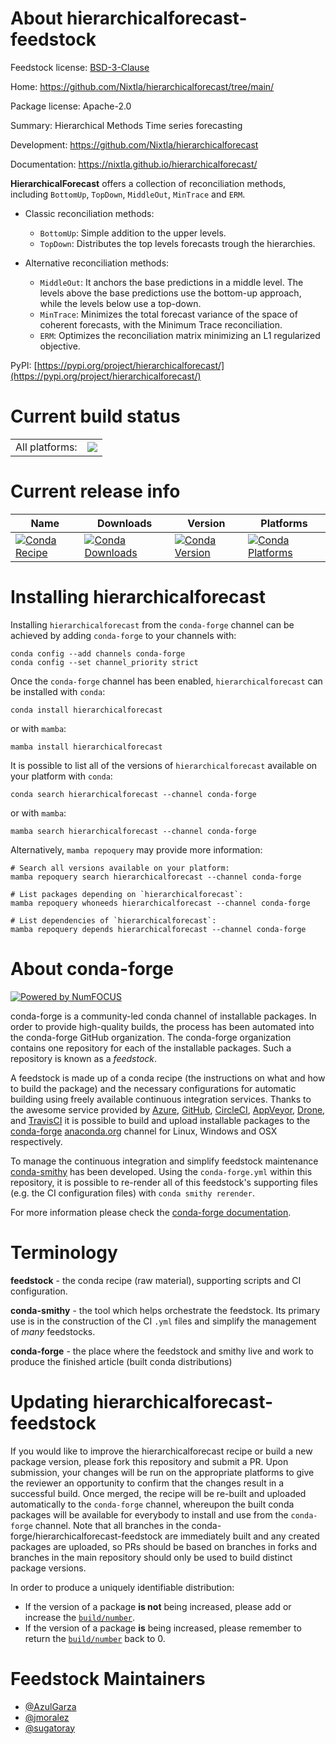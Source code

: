 About hierarchicalforecast-feedstock
====================================

Feedstock license: [BSD-3-Clause](https://github.com/conda-forge/hierarchicalforecast-feedstock/blob/main/LICENSE.txt)

Home: https://github.com/Nixtla/hierarchicalforecast/tree/main/

Package license: Apache-2.0

Summary: Hierarchical Methods Time series forecasting

Development: https://github.com/Nixtla/hierarchicalforecast

Documentation: https://nixtla.github.io/hierarchicalforecast/

**HierarchicalForecast** offers a collection of reconciliation methods,
including `BottomUp`, `TopDown`, `MiddleOut`, `MinTrace` and `ERM`.



* Classic reconciliation methods:
    - `BottomUp`: Simple addition to the upper levels.
    - `TopDown`: Distributes the top levels forecasts trough the hierarchies.

* Alternative reconciliation methods:
    - `MiddleOut`: It anchors the base predictions in a middle level. The levels
      above the base predictions use the bottom-up approach, while the levels below
      use a top-down.
    - `MinTrace`: Minimizes the total forecast variance of the space of coherent
      forecasts, with the Minimum Trace reconciliation.
    - `ERM`: Optimizes the reconciliation matrix minimizing an L1 regularized objective.

PyPI: [https://pypi.org/project/hierarchicalforecast/](https://pypi.org/project/hierarchicalforecast/)


Current build status
====================


<table><tr><td>All platforms:</td>
    <td>
      <a href="https://dev.azure.com/conda-forge/feedstock-builds/_build/latest?definitionId=16837&branchName=main">
        <img src="https://dev.azure.com/conda-forge/feedstock-builds/_apis/build/status/hierarchicalforecast-feedstock?branchName=main">
      </a>
    </td>
  </tr>
</table>

Current release info
====================

| Name | Downloads | Version | Platforms |
| --- | --- | --- | --- |
| [![Conda Recipe](https://img.shields.io/badge/recipe-hierarchicalforecast-green.svg)](https://anaconda.org/conda-forge/hierarchicalforecast) | [![Conda Downloads](https://img.shields.io/conda/dn/conda-forge/hierarchicalforecast.svg)](https://anaconda.org/conda-forge/hierarchicalforecast) | [![Conda Version](https://img.shields.io/conda/vn/conda-forge/hierarchicalforecast.svg)](https://anaconda.org/conda-forge/hierarchicalforecast) | [![Conda Platforms](https://img.shields.io/conda/pn/conda-forge/hierarchicalforecast.svg)](https://anaconda.org/conda-forge/hierarchicalforecast) |

Installing hierarchicalforecast
===============================

Installing `hierarchicalforecast` from the `conda-forge` channel can be achieved by adding `conda-forge` to your channels with:

```
conda config --add channels conda-forge
conda config --set channel_priority strict
```

Once the `conda-forge` channel has been enabled, `hierarchicalforecast` can be installed with `conda`:

```
conda install hierarchicalforecast
```

or with `mamba`:

```
mamba install hierarchicalforecast
```

It is possible to list all of the versions of `hierarchicalforecast` available on your platform with `conda`:

```
conda search hierarchicalforecast --channel conda-forge
```

or with `mamba`:

```
mamba search hierarchicalforecast --channel conda-forge
```

Alternatively, `mamba repoquery` may provide more information:

```
# Search all versions available on your platform:
mamba repoquery search hierarchicalforecast --channel conda-forge

# List packages depending on `hierarchicalforecast`:
mamba repoquery whoneeds hierarchicalforecast --channel conda-forge

# List dependencies of `hierarchicalforecast`:
mamba repoquery depends hierarchicalforecast --channel conda-forge
```


About conda-forge
=================

[![Powered by
NumFOCUS](https://img.shields.io/badge/powered%20by-NumFOCUS-orange.svg?style=flat&colorA=E1523D&colorB=007D8A)](https://numfocus.org)

conda-forge is a community-led conda channel of installable packages.
In order to provide high-quality builds, the process has been automated into the
conda-forge GitHub organization. The conda-forge organization contains one repository
for each of the installable packages. Such a repository is known as a *feedstock*.

A feedstock is made up of a conda recipe (the instructions on what and how to build
the package) and the necessary configurations for automatic building using freely
available continuous integration services. Thanks to the awesome service provided by
[Azure](https://azure.microsoft.com/en-us/services/devops/), [GitHub](https://github.com/),
[CircleCI](https://circleci.com/), [AppVeyor](https://www.appveyor.com/),
[Drone](https://cloud.drone.io/welcome), and [TravisCI](https://travis-ci.com/)
it is possible to build and upload installable packages to the
[conda-forge](https://anaconda.org/conda-forge) [anaconda.org](https://anaconda.org/)
channel for Linux, Windows and OSX respectively.

To manage the continuous integration and simplify feedstock maintenance
[conda-smithy](https://github.com/conda-forge/conda-smithy) has been developed.
Using the ``conda-forge.yml`` within this repository, it is possible to re-render all of
this feedstock's supporting files (e.g. the CI configuration files) with ``conda smithy rerender``.

For more information please check the [conda-forge documentation](https://conda-forge.org/docs/).

Terminology
===========

**feedstock** - the conda recipe (raw material), supporting scripts and CI configuration.

**conda-smithy** - the tool which helps orchestrate the feedstock.
                   Its primary use is in the construction of the CI ``.yml`` files
                   and simplify the management of *many* feedstocks.

**conda-forge** - the place where the feedstock and smithy live and work to
                  produce the finished article (built conda distributions)


Updating hierarchicalforecast-feedstock
=======================================

If you would like to improve the hierarchicalforecast recipe or build a new
package version, please fork this repository and submit a PR. Upon submission,
your changes will be run on the appropriate platforms to give the reviewer an
opportunity to confirm that the changes result in a successful build. Once
merged, the recipe will be re-built and uploaded automatically to the
`conda-forge` channel, whereupon the built conda packages will be available for
everybody to install and use from the `conda-forge` channel.
Note that all branches in the conda-forge/hierarchicalforecast-feedstock are
immediately built and any created packages are uploaded, so PRs should be based
on branches in forks and branches in the main repository should only be used to
build distinct package versions.

In order to produce a uniquely identifiable distribution:
 * If the version of a package **is not** being increased, please add or increase
   the [``build/number``](https://docs.conda.io/projects/conda-build/en/latest/resources/define-metadata.html#build-number-and-string).
 * If the version of a package **is** being increased, please remember to return
   the [``build/number``](https://docs.conda.io/projects/conda-build/en/latest/resources/define-metadata.html#build-number-and-string)
   back to 0.

Feedstock Maintainers
=====================

* [@AzulGarza](https://github.com/AzulGarza/)
* [@jmoralez](https://github.com/jmoralez/)
* [@sugatoray](https://github.com/sugatoray/)

